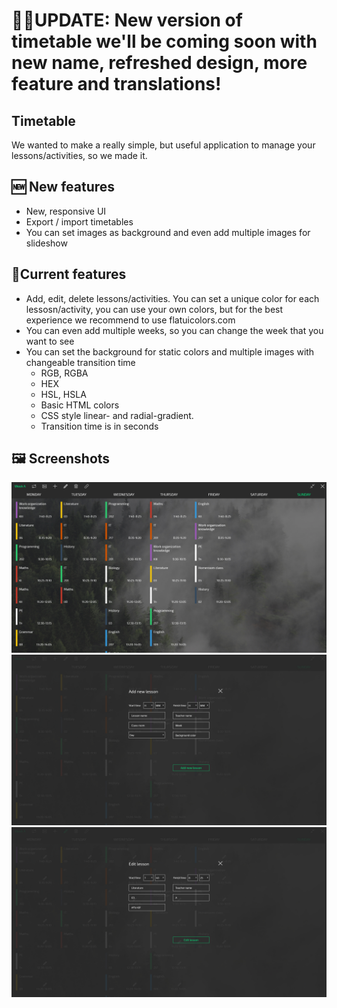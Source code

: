 # 🐱‍🏍UPDATE: New version of timetable we'll be coming soon with new name, refreshed design, more feature and translations!

## Timetable

We wanted to make a really simple, but useful application to manage your lessons/activities, so we made it.
 
##  🆕 New features
- New, responsive UI
- Export / import timetables
- You can set images as background and even add multiple images for slideshow
 
## 📝Current features
 
- Add, edit, delete lessons/activities. You can set a unique color for each lessosn/activity, you can use your own colors, but for the best experience we recommend to use flatuicolors.com
- You can even add multiple weeks, so you can change the week that you want to see
- You can set the background for static colors and multiple images with changeable transition time
    - RGB, RGBA
    - HEX
    - HSL, HSLA
    - Basic HTML colors
    - CSS style linear- and radial-gradient.
    - Transition time is in seconds
 
## 🖼️ Screenshots
 
![Screenshot 1](/screenshot1.jpg)
![Screenshot 2](/screenshot2.jpg)
![Screenshot 3](/screenshot3.jpg)
 
